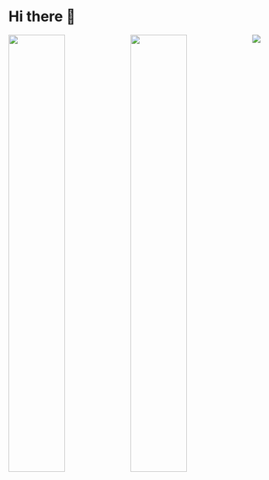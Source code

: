 # Hi there 👋

<img align='left' width="47%" src='https://github-readme-stats.vercel.app/api?username=justkaram&show_icons=true&theme=highcontrast' />
<img align='left' width="47%" src='https://github-readme-stats.vercel.app/api/top-langs/?username=justkaram&size_weight=0.5&count_weight=0.5' />
<img src='https://img.shields.io/badge/python-3670A0?style=for-the-badge&logo=python&logoColor=ffdd54' />
